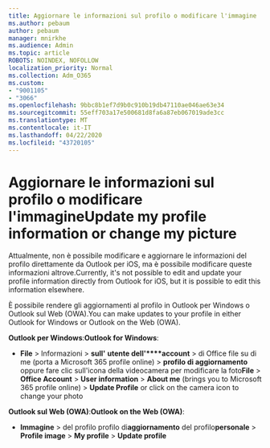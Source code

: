 ```yaml
---
title: Aggiornare le informazioni sul profilo o modificare l'immagine
ms.author: pebaum
author: pebaum
manager: mnirkhe
ms.audience: Admin
ms.topic: article
ROBOTS: NOINDEX, NOFOLLOW
localization_priority: Normal
ms.collection: Adm_O365
ms.custom:
- "9001105"
- "3066"
ms.openlocfilehash: 9bbc8b1ef7d9b0c910b19db47110ae046ae63e34
ms.sourcegitcommit: 55eff703a17e500681d8fa6a87eb067019ade3cc
ms.translationtype: MT
ms.contentlocale: it-IT
ms.lasthandoff: 04/22/2020
ms.locfileid: "43720105"
---
```

# <a name="update-my-profile-information-or-change-my-picture"></a><span data-ttu-id="2e7dd-102">Aggiornare le informazioni sul profilo o modificare l'immagine</span><span class="sxs-lookup"><span data-stu-id="2e7dd-102">Update my profile information or change my picture</span></span>

<span data-ttu-id="2e7dd-103">Attualmente, non è possibile modificare e aggiornare le informazioni del profilo direttamente da Outlook per iOS, ma è possibile modificare queste informazioni altrove.</span><span class="sxs-lookup"><span data-stu-id="2e7dd-103">Currently, it's not possible to edit and update your profile information directly from Outlook for iOS, but it is possible to edit this information elsewhere.</span></span> 

<span data-ttu-id="2e7dd-104">È possibile rendere gli aggiornamenti al profilo in Outlook per Windows o Outlook sul Web (OWA).</span><span class="sxs-lookup"><span data-stu-id="2e7dd-104">You can make updates to your profile in either Outlook for Windows or Outlook on the Web (OWA).</span></span> 

<span data-ttu-id="2e7dd-105">**Outlook per Windows**:</span><span class="sxs-lookup"><span data-stu-id="2e7dd-105">**Outlook for Windows**:</span></span> 

- <span data-ttu-id="2e7dd-106">**File** > Informazioni > **sull'** **utente dell'\*\*\*\*account** > di Office file su di me (porta a Microsoft 365 profile online) > **profilo di aggiornamento** oppure fare clic sull'icona della videocamera per modificare la foto</span><span class="sxs-lookup"><span data-stu-id="2e7dd-106">**File** > **Office Account** > **User information** > **About me** (brings you to Microsoft 365 profile online) > **Update Profile** or click on the camera icon to change your photo</span></span>  
  
<span data-ttu-id="2e7dd-107">**Outlook sul Web (OWA)**:</span><span class="sxs-lookup"><span data-stu-id="2e7dd-107">**Outlook on the Web (OWA)**:</span></span> 

- <span data-ttu-id="2e7dd-108">**Immagine** > del profilo profilo di**aggiornamento** del profilo**personale** > </span><span class="sxs-lookup"><span data-stu-id="2e7dd-108">**Profile image** > **My profile** > **Update profile**</span></span>
